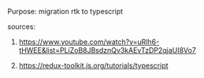 Purpose: migration rtk to typescript

sources: 

1. https://www.youtube.com/watch?v=uRlh6-tHWEE&list=PLiZoB8JBsdznQv3kAEvTzDP2qjaUI8Vo7

2. https://redux-toolkit.js.org/tutorials/typescript